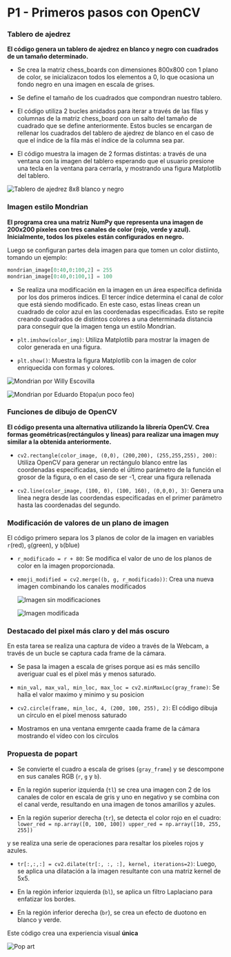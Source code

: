 # P1 - Primeros pasos con OpenCV

### Tablero de ajedrez

**El código genera un tablero de ajedrez en blanco y negro con cuadrados de un tamaño determinado.**

- Se crea la matriz chess_boards con dimensiones 800x800 con 1 plano de color, se inicializacon todos los elementos a 0, lo que ocasiona un fondo negro en una imagen en escala de grises.

- Se define el tamaño de los cuadrados que compondran nuestro tablero.

- El código utiliza 2 bucles anidados para iterar a través de las filas y columnas de la matriz chess_board con un salto del tamaño de cuadrado que se define anteriormente. Estos bucles se encargan de rellenar los cuadrados del tablero de ajedrez de blanco en el caso de que el índice de la fila más el índice de la columna sea par.

- El código muestra la imagen de 2 formas distintas: a través de una ventana con la imagen del tablero esperando que el usuario presione una tecla en la ventana para cerrarla, y mostrando una figura Matplotlib del tablero.

![Tablero de ajedrez 8x8 blanco y negro](tablero.PNG "Tablero de ajedrez 8x8 blanco y negro")

### Imagen estilo Mondrian


**El programa crea una matriz NumPy que representa una imagen de 200x200 píxeles con tres canales de color (rojo, verde y azul). Inicialmente, todos los píxeles están configurados en negro.**

Luego se configuran partes dela imagen para que tomen un color distiinto, tomando un ejemplo:
```py
mondrian_image[0:40,0:100,2] = 255
mondrian_image[0:40,0:100,1] = 100
```
- Se realiza una modificación en la imagen en un área específica definida por los dos primeros índices. El tercer índice determina el canal de color que está siendo modificado. En este caso, estas líneas crean un cuadrado de color azul en las coordenadas especificadas. Esto se repite creando cuadrados de distintos colores a una determinada distancia para conseguir que la imagen tenga un estilo Mondrian.

- `plt.imshow(color_img)`: Utiliza Matplotlib para mostrar la imagen de color generada en una figura.

- `plt.show()`: Muestra la figura Matplotlib con la imagen de color enriquecida con formas y colores.

![Mondrian por Willy Escovilla](mondrianwilly.PNG "Mondrian por Willy Escovilla")

![Mondrian por Eduardo Etopa(un poco feo)](imagen.jpg "Mondrian por Eduardo Etopa(un poco feo)")



### Funciones de dibujo de OpenCV
**El código presenta una alternativa utilizando la librería OpenCV. Crea formas geométricas(rectángulos y líneas) para realizar una imagen muy similar a la obtenida anteriormente.**

- `cv2.rectangle(color_image, (0,0), (200,200), (255,255,255), 200)`: Utiliza OpenCV para generar un rectángulo blanco entre las coordenadas especificadas, siendo el último parámetro de la función el grosor de la figura, o en el caso de ser -1, crear una figura rellenada

- `cv2.line(color_image, (100, 0), (100, 160), (0,0,0), 3)`: Genera una línea negra desde las coordendas especificadas en el primer parámetro hasta las coordenadas del segundo.



### Modificación de valores de un plano de imagen

El código primero separa los 3 planos de color de la imagen en variables `r`(red), `g`(green), y `b`(blue)

- `r_modificado = r + 80`: Se modifica el valor de uno de los planos de color en la imagen proporcionada.
- `emoji_modified = cv2.merge((b, g, r_modificado))`: Crea una nueva imagen combinando los canales modificados

  ![Imagen sin modificaciones](emoji.jpg "Imagen sin modificaciones")

  ![Imagen modificada](risatrol.PNG "Imagen modificada")


  

### Destacado del pixel más claro y del más oscuro

En esta tarea se realiza una captura de vídeo a través de la Webcam, a través de un bucle se captura cada frame de la cámara.

- Se pasa la imagen a escala de grises porque asi es más sencillo averiguar cual es el píxel más y menos saturado.

- `min_val, max_val, min_loc, max_loc = cv2.minMaxLoc(gray_frame)`: Se halla el valor maximo y minimo y su posicion
- `cv2.circle(frame, min_loc, 4, (200, 100, 255), 2)`: El código dibuja un círculo en el píxel menoss saturado
  
- Mostramos en una ventana emrgente caada frame de la cámara mostrando el vídeo con los círculos

### Propuesta de popart



- Se convierte el cuadro a escala de grises (`gray_frame`) y se descompone en sus canales RGB (`r`, `g` y `b`).

- En la región superior izquierda (`tl`) se crea una imagen con 2 de los canales de color en escala de gris y uno en negativo y se combina con el canal verde, resultando en una imagen de tonos amarillos y azules.

- En la región superior derecha (`tr`), se detecta el color rojo en el cuadro:
        ```
        lower_red = np.array([0, 100, 100])
        upper_red = np.array([10, 255, 255])```

 y se realiza una serie de operaciones para resaltar los píxeles rojos y azules. 
 
 - `tr[:,:,:] = cv2.dilate(tr[:, :, :], kernel, iterations=2)`: Luego, se aplica una dilatación a la imagen resultante con una matriz kernel de 5x5.

- En la región inferior izquierda (`bl`), se aplica un filtro Laplaciano para enfatizar los bordes.

- En la región inferior derecha (`br`), se crea un efecto de duotono en blanco y verde.


Este código crea una experiencia visual **única**

![Pop art](popart.PNG "Pop art")




